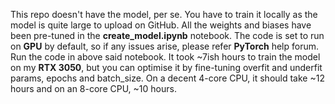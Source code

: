 This repo doesn't have the model, per se. You have to train it locally as the model is quite large to upload on GitHub.
All the weights and biases have been pre-tuned in the **create_model.ipynb** notebook.
The code is set to run on **GPU** by default, so if any issues arise, please refer **PyTorch** help forum.
Run the code in above said notebook.
It took ~7ish hours to train the model on my **RTX 3050**, but you can optimise it by fine-tuning overfit and underfit params, epochs and batch_size.
On a decent 4-core CPU, it should take ~12 hours and on an 8-core CPU, ~10 hours.
